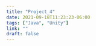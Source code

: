 ```yaml
---
title: "Project_4"
date: 2021-09-18T11:23:23-06:00
tags: ["Java", "Unity"]
link: ""
draft: false
---
```

